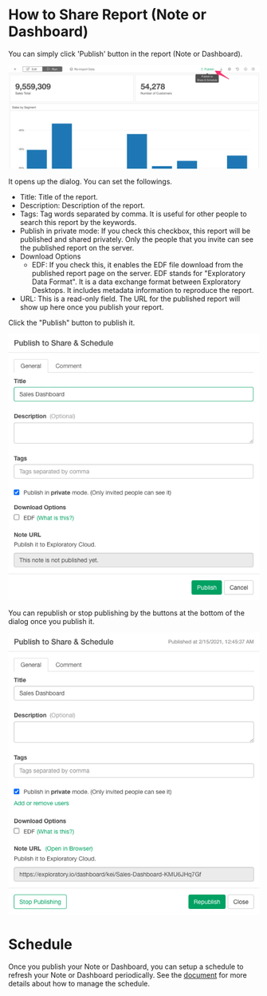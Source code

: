 # How to Share Report (Note or Dashboard)

You can simply click 'Publish' button in the report (Note or Dashboard). 

![](images/note-publish1.png)

It opens up the dialog. You can set the followings.

* Title: Title of the report.
* Description: Description of the report.
* Tags: Tag words separated by comma. It is useful for other people to search this report by the keywords. 
* Publish in private mode: If you check this checkbox, this report will be published and shared privately. Only the people that you invite can see the published report on the server.
* Download Options
  * EDF: If you check this, it enables the EDF file download from the published report page on the server. EDF stands for "Exploratory Data Format". It is a data exchange format between Exploratory Desktops. It includes metadata information to reproduce the report. 
* URL: This is a read-only field. The URL for the published report will show up here once you publish your report. 


Click the "Publish" button to publish it. 

![](images/note-publish2.png)

You can republish or stop publishing by the buttons at the bottom of the dialog once you publish it. 

![](images/note-publish3.png)


# Schedule 

Once you publish your Note or Dashboard, you can setup a schedule to refresh your Note or Dashboard periodically. See the [document](../schedule/manage.md) for more details about how to manage the schedule. 
